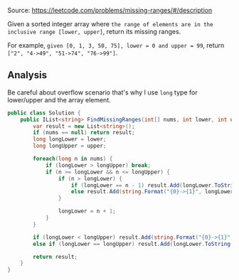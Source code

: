 Source: https://leetcode.com/problems/missing-ranges/#/description

Given a sorted integer array where `the range of elements are in the inclusive range [lower, upper]`, return its missing ranges.

For example, `given [0, 1, 3, 50, 75], lower = 0 and upper = 99`, return `["2", "4->49", "51->74", "76->99"]`.

## Analysis
Be careful about overflow scenario that's why I use `long` type for lower/upper and the array element.

```c#
public class Solution {
    public IList<string> FindMissingRanges(int[] nums, int lower, int upper) {
        var result = new List<string>();
        if (nums == null) return result;
        long longLower = lower;
        long longUpper = upper;

        foreach(long n in nums) {
        	if (longLower > longUpper) break;
        	if (n >= longLower && n <= longUpper) {
        		if (n > longLower) {
        			if (longLower == n - 1) result.Add(longLower.ToString());
        			else result.Add(string.Format("{0}->{1}", longLower, n - 1));
        		}

        		longLower = n + 1;
        	}
        }

        if (longLower < longUpper) result.Add(string.Format("{0}->{1}", longLower, longUpper));
        else if (longLower == longUpper) result.Add(longLower.ToString());

        return result;
    }
}
```
